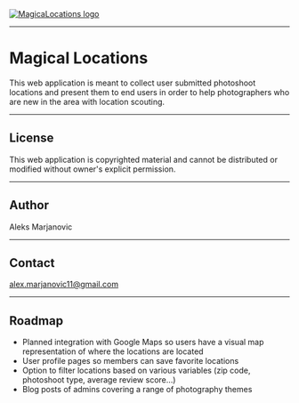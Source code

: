 <a href="http://magicalocations.aleks-marjanovic.com">
    <img src="http://magicalocations.aleks-marjanovic.com/public/images/logo-name.png" alt="MagicaLocations logo" title="MagicaLocations"/>
</a>

***

# Magical Locations
This web application is meant to collect user submitted photoshoot locations and present them to end users in order to help photographers who are new in the area with location scouting.

***

## License
This web application is copyrighted material and cannot be distributed or modified without owner's explicit permission.

***

## Author
Aleks Marjanovic

***

## Contact
alex.marjanovic11@gmail.com

***

## Roadmap
* Planned integration with Google Maps so users have a visual map representation of where the locations are located
* User profile pages so members can save favorite locations
* Option to filter locations based on various variables (zip code, photoshoot type, average review score...)
* Blog posts of admins covering a range of photography themes
